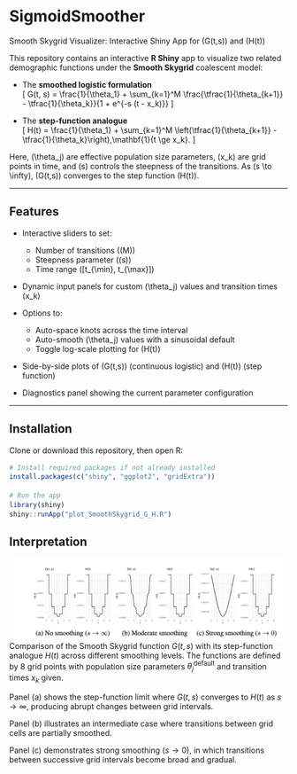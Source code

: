 # SigmoidSmoother

Smooth Skygrid Visualizer: Interactive Shiny App for \(G(t,s)\) and \(H(t)\)

This repository contains an interactive **R Shiny** app to visualize two related demographic functions under the **Smooth Skygrid** coalescent model:

- The **smoothed logistic formulation**  
  \[
  G(t, s) = \frac{1}{\theta_1} + \sum_{k=1}^M 
  \frac{\tfrac{1}{\theta_{k+1}} - \tfrac{1}{\theta_k}}{1 + e^{-s (t - x_k)}}
  \]

- The **step-function analogue**  
  \[
  H(t) = \frac{1}{\theta_1} + \sum_{k=1}^M 
  \left(\tfrac{1}{\theta_{k+1}} - \tfrac{1}{\theta_k}\right)\,\mathbf{1}\{t \ge x_k\}.
  \]

Here, \(\theta_j\) are effective population size parameters, \(x_k\) are grid points in time, and \(s\) controls the steepness of the transitions. As \(s \to \infty\), \(G(t,s)\) converges to the step function \(H(t)\).

---

## Features

- Interactive sliders to set:
  - Number of transitions (\(M\))  
  - Steepness parameter (\(s\))  
  - Time range \([t_{\min}, t_{\max}]\)  

- Dynamic input panels for custom \(\theta_j\) values and transition times \(x_k\)  

- Options to:
  - Auto-space knots across the time interval  
  - Auto-smooth \(\theta_j\) values with a sinusoidal default  
  - Toggle log-scale plotting for \(H(t)\)  

- Side-by-side plots of \(G(t,s)\) (continuous logistic) and \(H(t)\) (step function)  

- Diagnostics panel showing the current parameter configuration  

---

## Installation

Clone or download this repository, then open R:

```r
# Install required packages if not already installed
install.packages(c("shiny", "ggplot2", "gridExtra"))

# Run the app
library(shiny)
shiny::runApp("plot_SmoothSkygrid_G_H.R")
```

## Interpretation
![Example](fig/ex_fig.png)
Comparison of the Smooth Skygrid function $G(t,s)$ with its step-function analogue $H(t)$ across different smoothing levels. 
The functions are defined by 8 grid points with population size parameters $\theta_j^{\text{default}}$ and transition times $x_k$ given.

Panel (a) shows the step-function limit where $G(t,s)$ converges to $H(t)$ as $s \to \infty$, producing abrupt changes between grid intervals.

Panel (b) illustrates an intermediate case where transitions between grid cells are partially smoothed. 

Panel (c) demonstrates strong smoothing ($s \to 0$), in which transitions between successive grid intervals become broad and gradual.
